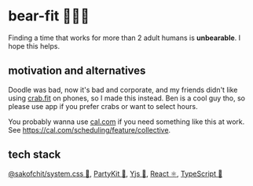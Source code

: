 # bear-fit 🧸🏋️‍♂️

Finding a time that works for more than 2 adult humans is **unbearable**. I hope this helps.

## motivation and alternatives

Doodle was bad, now it's bad and corporate, and my friends didn't like using [crab.fit] on phones, so I made this instead. Ben is a cool guy tho, so please use app if you prefer crabs or want to select hours.

[crab.fit]: https://crab.fit/

You probably wanna use [cal.com](https://cal.com) if you need something like this at work.
See https://cal.com/scheduling/feature/collective.

## tech stack

[@sakofchit/system.css 💾](https://github.com/sakofchit/system.css), [PartyKit 🎈](https://github.com/partykit/partykit), [Yjs 🤝](https://github.com/yjs/yjs), [React ⚛️](https://github.com/facebook/react), [TypeScript 🛂](https://github.com/microsoft/typescript)
